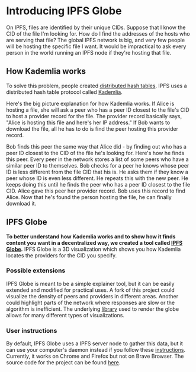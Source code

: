 # Introducing IPFS Globe

On IPFS, files are identified by their unique CIDs. Suppose that I know the CID of the file I'm looking for. How do I find the addresses of the hosts who are serving that file? The global IPFS network is big, and very few people will be hosting the specific file I want. It would be impractical to ask every person in the world running an IPFS node if they're hosting that file.

## How Kademlia works

To solve this problem, people created [distributed hash tables](https://www.wikiwand.com/en/Distributed_hash_table). IPFS uses a distributed hash table protocol called [Kademlia](https://www.wikiwand.com/en/Kademlia).

Here's the big picture explanation for how Kademlia works. If Alice is hosting a file, she will ask a peer who has a peer ID closest to the file's CID to host a provider record for the file. The provider record basically says, "Alice is hosting this file and here's her IP address." If Bob wants to download the file, all he has to do is find the peer hosting this provider record.

Bob finds this peer the same way that Alice did - by finding out who has a peer ID closest to the CID of the file he's looking for. Here's how he finds this peer. Every peer in the network stores a list of some peers who have a similar peer ID to themselves. Bob checks for a peer he knows whose peer ID is less different from the file CID that his is. He asks them if they know a peer whose ID is even less different. He repeats this with the new peer. He keeps doing this until he finds the peer who has a peer ID closest to the file CID. Alice gave this peer her provider record. Bob uses this record to find Alice. Now that he's found the person hosting the file, he can finally download it.

## IPFS Globe

**To better understand how Kademlia works and to show how it finds content you want in a decentralized way, we created a tool called [IPFS Globe](https://ipfs-globe.netlify.app/).** IPFS Globe is a 3D visualization which shows you how Kademlia locates the providers for the CID you specify. 

### Possible extensions

IPFS Globe is meant to be a simple explainer tool, but it can be easily extended and modified for practical uses. A fork of this project could visualize the density of peers and providers in different areas. Another could highlight parts of the network where responses are slow or the algorithm is inefficient. The underlying [library](https://github.com/vasturiano/react-globe.gl) used to render the globe allows for many different types of visualizations.

### User instructions

By default, IPFS Globe uses a IPFS server node to gather this data, but it can use your computer's daemon instead if you follow these [instructions](https://github.com/dwarkeshsp/ipfs-globe/blob/master/README.md). Currently, it works on Chrome and Firefox but not on Brave Browser. The source code for the project can be found [here](https://github.com/dwarkeshsp/ipfs-globe).